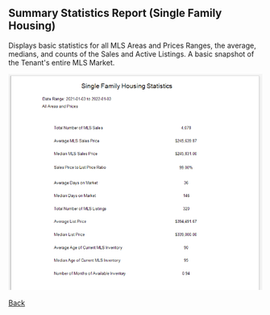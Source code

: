 ## Summary Statistics Report (Single Family Housing)

Displays basic statistics for all MLS Areas and Prices Ranges, the average, medians, and counts of the Sales and Active Listings. A basic snapshot of the Tenant's entire MLS Market.

![summary_stats_report](../../images/reda_rpt_allarea_summary_stats.PNG)

[Back](../Report/report-types.md)
